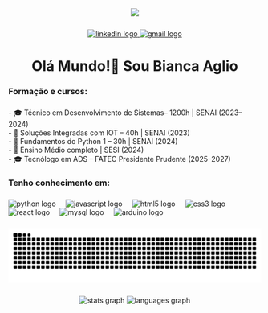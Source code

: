 <div align="center">
  <img height="150" src="https://i.pinimg.com/originals/ba/e3/0e/bae30e0c7acfec296e5a30d0a75af0f1.gif"  />
</div>

###

<div align="center">
  <a href="https://www.linkedin.com/in/biancaaglio/" target="_blank">
    <img src="https://img.shields.io/static/v1?message=LinkedIn&logo=linkedin&label=&color=0077B5&logoColor=white&labelColor=&style=for-the-badge" height="25" alt="linkedin logo"  />
  </a>
  <a href="https://mail.google.com/mail/u/0/?tab=rm&ogbl#inbox" target="_blank">
    <img src="https://img.shields.io/static/v1?message=Gmail&logo=gmail&label=&color=D14836&logoColor=white&labelColor=&style=for-the-badge" height="25" alt="gmail logo"  />
  </a>
</div>

###

<h1 align="center">Olá Mundo!👋 Sou Bianca Aglio</h1>

###

<h3 align="left">Formação e cursos:</h3>

###

<p align="left">- 🎓 Técnico em Desenvolvimento de Sistemas– 1200h | SENAI (2023–2024)<br>- 🧠 Soluções Integradas com IOT – 40h | SENAI (2023)<br>- 🐍 Fundamentos do Python 1 – 30h | SENAI (2024)<br>- 🧩 Ensino Médio completo | SESI (2024)<br>- 🎓 Tecnólogo em ADS – FATEC Presidente Prudente (2025–2027)</p>

###

<h3 align="left">Tenho conhecimento em:</h3>

###

<div align="left">
  <img src="https://cdn.jsdelivr.net/gh/devicons/devicon/icons/python/python-original.svg" height="40" alt="python logo"  />
  <img width="12" />
  <img src="https://cdn.jsdelivr.net/gh/devicons/devicon/icons/javascript/javascript-original.svg" height="40" alt="javascript logo"  />
  <img width="12" />
  <img src="https://cdn.jsdelivr.net/gh/devicons/devicon/icons/html5/html5-original.svg" height="40" alt="html5 logo"  />
  <img width="12" />
  <img src="https://cdn.jsdelivr.net/gh/devicons/devicon/icons/css3/css3-original.svg" height="40" alt="css3 logo"  />
  <img width="12" />
  <img src="https://cdn.jsdelivr.net/gh/devicons/devicon/icons/react/react-original.svg" height="40" alt="react logo"  />
  <img width="12" />
  <img src="https://cdn.jsdelivr.net/gh/devicons/devicon/icons/mysql/mysql-original.svg" height="40" alt="mysql logo"  />
  <img width="12" />
  <img src="https://cdn.jsdelivr.net/gh/devicons/devicon/icons/arduino/arduino-original.svg" height="40" alt="arduino logo"  />
</div>

###

<div align="center">
  <img src="https://raw.githubusercontent.com/biaaglio/biaaglio/output/snake.svg" alt="Snake animation"/>
</div>

###

<div align="center">
  <img src="https://github-readme-stats.vercel.app/api?username=biaaglio&hide_title=false&hide_rank=false&show_icons=true&include_all_commits=true&count_private=true&disable_animations=false&theme=vision-friendly-dark&locale=en&hide_border=false&order=1" height="130" alt="stats graph"  />
  <img src="https://github-readme-stats.vercel.app/api/top-langs?username=biaaglio&locale=en&hide_title=true&layout=compact&card_width=320&langs_count=5&theme=vision-friendly-dark&hide_border=false&order=2" height="130" alt="languages graph"  />
</div>

###

